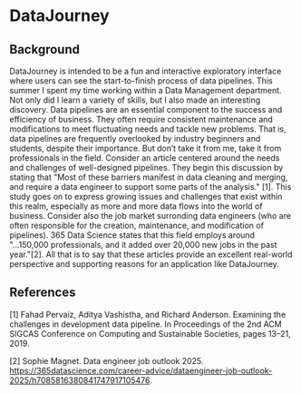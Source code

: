 # DataJourney

## Background

DataJourney is intended to be a fun and interactive exploratory interface where users
can see the start-to-finish process of data pipelines. This summer I spent my time working within a
Data Management department. Not only did I learn a variety of skills, but I also made an interesting
discovery. Data pipelines are an essential component to the success and efficiency of business. They
often require consistent maintenance and modifications to meet fluctuating needs and tackle new
problems. That is, data pipelines are frequently overlooked by industry beginners and students,
despite their importance. But don’t take it from me, take it from professionals in the field. Consider
an article centered around the needs and challenges of well-designed pipelines. They begin this
discussion by stating that "Most of these barriers manifest in data cleaning and merging, and require
a data engineer to support some parts of the analysis." [1]. This study goes on to express growing
issues and challenges that exist within this realm, especially as more and more data flows into the
world of business. Consider also the job market surronding data engineers (who are often responsible
for the creation, maintenance, and modification of pipelines). 365 Data Science states that this field
employs around "...150,000 professionals, and it added over 20,000 new jobs in the past year."[2].
All that is to say that these articles provide an excellent real-world perspective and supporting reasons
for an application like DataJourney.

## References

[1] Fahad Pervaiz, Aditya Vashistha, and Richard Anderson. Examining the challenges in development data pipeline. In Proceedings of the 2nd ACM SIGCAS Conference on Computing and
Sustainable Societies, pages 13–21, 2019.   
    
[2] Sophie Magnet. Data engineer job outlook 2025. https://365datascience.com/career-advice/dataengineer-job-outlook-2025/h7085816380841747917105476.
